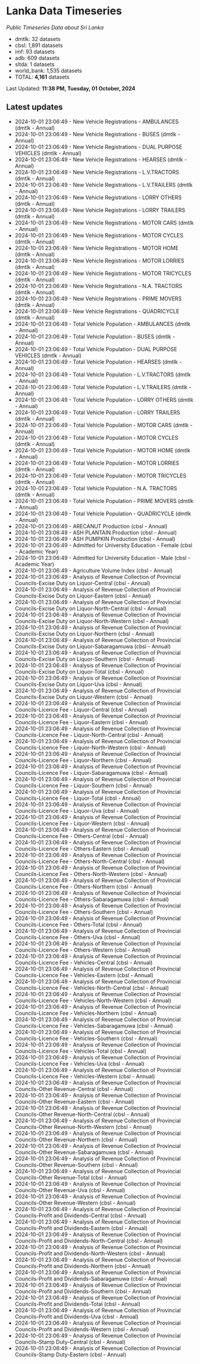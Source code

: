 # Lanka Data Timeseries
*Public Timeseries Data about Sri Lanka*

* dmtlk: 32 datasets
* cbsl: 1,891 datasets
* imf: 93 datasets
* adb: 609 datasets
* sltda: 1 datasets
* world_bank: 1,535 datasets
* TOTAL: **4,161** datasets

Last Updated: **11:38 PM, Tuesday, 01 October, 2024**

## Latest updates

* 2024-10-01 23:06:49 - New Vehicle Registrations - AMBULANCES (dmtlk - Annual)
* 2024-10-01 23:06:49 - New Vehicle Registrations - BUSES (dmtlk - Annual)
* 2024-10-01 23:06:49 - New Vehicle Registrations - DUAL PURPOSE VEHICLES (dmtlk - Annual)
* 2024-10-01 23:06:49 - New Vehicle Registrations - HEARSES (dmtlk - Annual)
* 2024-10-01 23:06:49 - New Vehicle Registrations - L.V.TRACTORS (dmtlk - Annual)
* 2024-10-01 23:06:49 - New Vehicle Registrations - L.V.TRAILERS (dmtlk - Annual)
* 2024-10-01 23:06:49 - New Vehicle Registrations - LORRY OTHERS (dmtlk - Annual)
* 2024-10-01 23:06:49 - New Vehicle Registrations - LORRY TRAILERS (dmtlk - Annual)
* 2024-10-01 23:06:49 - New Vehicle Registrations - MOTOR CARS (dmtlk - Annual)
* 2024-10-01 23:06:49 - New Vehicle Registrations - MOTOR CYCLES (dmtlk - Annual)
* 2024-10-01 23:06:49 - New Vehicle Registrations - MOTOR HOME (dmtlk - Annual)
* 2024-10-01 23:06:49 - New Vehicle Registrations - MOTOR LORRIES (dmtlk - Annual)
* 2024-10-01 23:06:49 - New Vehicle Registrations - MOTOR TRICYCLES (dmtlk - Annual)
* 2024-10-01 23:06:49 - New Vehicle Registrations - N.A. TRACTORS (dmtlk - Annual)
* 2024-10-01 23:06:49 - New Vehicle Registrations - PRIME MOVERS (dmtlk - Annual)
* 2024-10-01 23:06:49 - New Vehicle Registrations - QUADRICYCLE (dmtlk - Annual)
* 2024-10-01 23:06:49 - Total Vehicle Population - AMBULANCES (dmtlk - Annual)
* 2024-10-01 23:06:49 - Total Vehicle Population - BUSES (dmtlk - Annual)
* 2024-10-01 23:06:49 - Total Vehicle Population - DUAL PURPOSE VEHICLES (dmtlk - Annual)
* 2024-10-01 23:06:49 - Total Vehicle Population - HEARSES (dmtlk - Annual)
* 2024-10-01 23:06:49 - Total Vehicle Population - L.V.TRACTORS (dmtlk - Annual)
* 2024-10-01 23:06:49 - Total Vehicle Population - L.V.TRAILERS (dmtlk - Annual)
* 2024-10-01 23:06:49 - Total Vehicle Population - LORRY OTHERS (dmtlk - Annual)
* 2024-10-01 23:06:49 - Total Vehicle Population - LORRY TRAILERS (dmtlk - Annual)
* 2024-10-01 23:06:49 - Total Vehicle Population - MOTOR CARS (dmtlk - Annual)
* 2024-10-01 23:06:49 - Total Vehicle Population - MOTOR CYCLES (dmtlk - Annual)
* 2024-10-01 23:06:49 - Total Vehicle Population - MOTOR HOME (dmtlk - Annual)
* 2024-10-01 23:06:49 - Total Vehicle Population - MOTOR LORRIES (dmtlk - Annual)
* 2024-10-01 23:06:49 - Total Vehicle Population - MOTOR TRICYCLES (dmtlk - Annual)
* 2024-10-01 23:06:49 - Total Vehicle Population - N.A. TRACTORS (dmtlk - Annual)
* 2024-10-01 23:06:49 - Total Vehicle Population - PRIME MOVERS (dmtlk - Annual)
* 2024-10-01 23:06:49 - Total Vehicle Population - QUADRICYCLE (dmtlk - Annual)
* 2024-10-01 23:06:49 - ARECANUT Production (cbsl - Annual)
* 2024-10-01 23:06:49 - ASH PLANTAIN Production (cbsl - Annual)
* 2024-10-01 23:06:49 - ASH PUMPKIN Production (cbsl - Annual)
* 2024-10-01 23:06:49 - Admitted for University Education - Female (cbsl - Academic Year)
* 2024-10-01 23:06:49 - Admitted for University Education - Male (cbsl - Academic Year)
* 2024-10-01 23:06:49 - Agriculture Volume Index (cbsl - Annual)
* 2024-10-01 23:06:49 - Analysis of Revenue Collection of Provincial Councils-Excise Duty on Liquor-Central (cbsl - Annual)
* 2024-10-01 23:06:49 - Analysis of Revenue Collection of Provincial Councils-Excise Duty on Liquor-Eastern (cbsl - Annual)
* 2024-10-01 23:06:49 - Analysis of Revenue Collection of Provincial Councils-Excise Duty on Liquor-North-Central (cbsl - Annual)
* 2024-10-01 23:06:49 - Analysis of Revenue Collection of Provincial Councils-Excise Duty on Liquor-North-Western (cbsl - Annual)
* 2024-10-01 23:06:49 - Analysis of Revenue Collection of Provincial Councils-Excise Duty on Liquor-Northern (cbsl - Annual)
* 2024-10-01 23:06:49 - Analysis of Revenue Collection of Provincial Councils-Excise Duty on Liquor-Sabaragamuwa (cbsl - Annual)
* 2024-10-01 23:06:49 - Analysis of Revenue Collection of Provincial Councils-Excise Duty on Liquor-Southern (cbsl - Annual)
* 2024-10-01 23:06:49 - Analysis of Revenue Collection of Provincial Councils-Excise Duty on Liquor-Total (cbsl - Annual)
* 2024-10-01 23:06:49 - Analysis of Revenue Collection of Provincial Councils-Excise Duty on Liquor-Uva (cbsl - Annual)
* 2024-10-01 23:06:49 - Analysis of Revenue Collection of Provincial Councils-Excise Duty on Liquor-Western (cbsl - Annual)
* 2024-10-01 23:06:49 - Analysis of Revenue Collection of Provincial Councils-Licence Fee - Liquor-Central (cbsl - Annual)
* 2024-10-01 23:06:49 - Analysis of Revenue Collection of Provincial Councils-Licence Fee - Liquor-Eastern (cbsl - Annual)
* 2024-10-01 23:06:49 - Analysis of Revenue Collection of Provincial Councils-Licence Fee - Liquor-North-Central (cbsl - Annual)
* 2024-10-01 23:06:49 - Analysis of Revenue Collection of Provincial Councils-Licence Fee - Liquor-North-Western (cbsl - Annual)
* 2024-10-01 23:06:49 - Analysis of Revenue Collection of Provincial Councils-Licence Fee - Liquor-Northern (cbsl - Annual)
* 2024-10-01 23:06:49 - Analysis of Revenue Collection of Provincial Councils-Licence Fee - Liquor-Sabaragamuwa (cbsl - Annual)
* 2024-10-01 23:06:49 - Analysis of Revenue Collection of Provincial Councils-Licence Fee - Liquor-Southern (cbsl - Annual)
* 2024-10-01 23:06:49 - Analysis of Revenue Collection of Provincial Councils-Licence Fee - Liquor-Total (cbsl - Annual)
* 2024-10-01 23:06:49 - Analysis of Revenue Collection of Provincial Councils-Licence Fee - Liquor-Uva (cbsl - Annual)
* 2024-10-01 23:06:49 - Analysis of Revenue Collection of Provincial Councils-Licence Fee - Liquor-Western (cbsl - Annual)
* 2024-10-01 23:06:49 - Analysis of Revenue Collection of Provincial Councils-Licence Fee - Others-Central (cbsl - Annual)
* 2024-10-01 23:06:49 - Analysis of Revenue Collection of Provincial Councils-Licence Fee - Others-Eastern (cbsl - Annual)
* 2024-10-01 23:06:49 - Analysis of Revenue Collection of Provincial Councils-Licence Fee - Others-North-Central (cbsl - Annual)
* 2024-10-01 23:06:49 - Analysis of Revenue Collection of Provincial Councils-Licence Fee - Others-North-Western (cbsl - Annual)
* 2024-10-01 23:06:49 - Analysis of Revenue Collection of Provincial Councils-Licence Fee - Others-Northern (cbsl - Annual)
* 2024-10-01 23:06:49 - Analysis of Revenue Collection of Provincial Councils-Licence Fee - Others-Sabaragamuwa (cbsl - Annual)
* 2024-10-01 23:06:49 - Analysis of Revenue Collection of Provincial Councils-Licence Fee - Others-Southern (cbsl - Annual)
* 2024-10-01 23:06:49 - Analysis of Revenue Collection of Provincial Councils-Licence Fee - Others-Total (cbsl - Annual)
* 2024-10-01 23:06:49 - Analysis of Revenue Collection of Provincial Councils-Licence Fee - Others-Uva (cbsl - Annual)
* 2024-10-01 23:06:49 - Analysis of Revenue Collection of Provincial Councils-Licence Fee - Others-Western (cbsl - Annual)
* 2024-10-01 23:06:49 - Analysis of Revenue Collection of Provincial Councils-Licence Fee - Vehicles-Central (cbsl - Annual)
* 2024-10-01 23:06:49 - Analysis of Revenue Collection of Provincial Councils-Licence Fee - Vehicles-Eastern (cbsl - Annual)
* 2024-10-01 23:06:49 - Analysis of Revenue Collection of Provincial Councils-Licence Fee - Vehicles-North-Central (cbsl - Annual)
* 2024-10-01 23:06:49 - Analysis of Revenue Collection of Provincial Councils-Licence Fee - Vehicles-North-Western (cbsl - Annual)
* 2024-10-01 23:06:49 - Analysis of Revenue Collection of Provincial Councils-Licence Fee - Vehicles-Northern (cbsl - Annual)
* 2024-10-01 23:06:49 - Analysis of Revenue Collection of Provincial Councils-Licence Fee - Vehicles-Sabaragamuwa (cbsl - Annual)
* 2024-10-01 23:06:49 - Analysis of Revenue Collection of Provincial Councils-Licence Fee - Vehicles-Southern (cbsl - Annual)
* 2024-10-01 23:06:49 - Analysis of Revenue Collection of Provincial Councils-Licence Fee - Vehicles-Total (cbsl - Annual)
* 2024-10-01 23:06:49 - Analysis of Revenue Collection of Provincial Councils-Licence Fee - Vehicles-Uva (cbsl - Annual)
* 2024-10-01 23:06:49 - Analysis of Revenue Collection of Provincial Councils-Licence Fee - Vehicles-Western (cbsl - Annual)
* 2024-10-01 23:06:49 - Analysis of Revenue Collection of Provincial Councils-Other Revenue-Central (cbsl - Annual)
* 2024-10-01 23:06:49 - Analysis of Revenue Collection of Provincial Councils-Other Revenue-Eastern (cbsl - Annual)
* 2024-10-01 23:06:49 - Analysis of Revenue Collection of Provincial Councils-Other Revenue-North-Central (cbsl - Annual)
* 2024-10-01 23:06:49 - Analysis of Revenue Collection of Provincial Councils-Other Revenue-North-Western (cbsl - Annual)
* 2024-10-01 23:06:49 - Analysis of Revenue Collection of Provincial Councils-Other Revenue-Northern (cbsl - Annual)
* 2024-10-01 23:06:49 - Analysis of Revenue Collection of Provincial Councils-Other Revenue-Sabaragamuwa (cbsl - Annual)
* 2024-10-01 23:06:49 - Analysis of Revenue Collection of Provincial Councils-Other Revenue-Southern (cbsl - Annual)
* 2024-10-01 23:06:49 - Analysis of Revenue Collection of Provincial Councils-Other Revenue-Total (cbsl - Annual)
* 2024-10-01 23:06:49 - Analysis of Revenue Collection of Provincial Councils-Other Revenue-Uva (cbsl - Annual)
* 2024-10-01 23:06:49 - Analysis of Revenue Collection of Provincial Councils-Other Revenue-Western (cbsl - Annual)
* 2024-10-01 23:06:49 - Analysis of Revenue Collection of Provincial Councils-Profit and Dividends-Central (cbsl - Annual)
* 2024-10-01 23:06:49 - Analysis of Revenue Collection of Provincial Councils-Profit and Dividends-Eastern (cbsl - Annual)
* 2024-10-01 23:06:49 - Analysis of Revenue Collection of Provincial Councils-Profit and Dividends-North-Central (cbsl - Annual)
* 2024-10-01 23:06:49 - Analysis of Revenue Collection of Provincial Councils-Profit and Dividends-North-Western (cbsl - Annual)
* 2024-10-01 23:06:49 - Analysis of Revenue Collection of Provincial Councils-Profit and Dividends-Northern (cbsl - Annual)
* 2024-10-01 23:06:49 - Analysis of Revenue Collection of Provincial Councils-Profit and Dividends-Sabaragamuwa (cbsl - Annual)
* 2024-10-01 23:06:49 - Analysis of Revenue Collection of Provincial Councils-Profit and Dividends-Southern (cbsl - Annual)
* 2024-10-01 23:06:49 - Analysis of Revenue Collection of Provincial Councils-Profit and Dividends-Total (cbsl - Annual)
* 2024-10-01 23:06:49 - Analysis of Revenue Collection of Provincial Councils-Profit and Dividends-Uva (cbsl - Annual)
* 2024-10-01 23:06:49 - Analysis of Revenue Collection of Provincial Councils-Profit and Dividends-Western (cbsl - Annual)
* 2024-10-01 23:06:49 - Analysis of Revenue Collection of Provincial Councils-Stamp Duty-Central (cbsl - Annual)
* 2024-10-01 23:06:49 - Analysis of Revenue Collection of Provincial Councils-Stamp Duty-Eastern (cbsl - Annual)